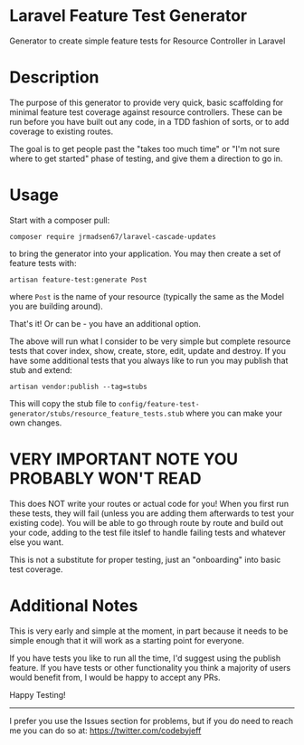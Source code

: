 # Laravel Feature Test Generator

Generator to create simple feature tests for Resource Controller in Laravel

# Description

The purpose of this generator to provide very quick, basic scaffolding for minimal feature test coverage against resource controllers. These can be run before you have built out any code, in a TDD fashion of sorts, or to add coverage to existing routes.

The goal is to get people past the "takes too much time" or "I'm not sure where to get started" phase of testing, and give them a direction to go in.

# Usage

Start with a composer pull:

`composer require jrmadsen67/laravel-cascade-updates`

to bring the generator into your application. You may then create a set of feature tests with:

`artisan feature-test:generate Post`

where `Post` is the name of your resource (typically the same as the Model you are building around).

That's it! Or can be - you have an additional option.

The above will run what I consider to be very simple but complete resource tests that cover index, show, create, store, edit, update and destroy. If you have some additional tests that you always like to run you may publish that stub and extend:

`artisan vendor:publish --tag=stubs`

This will copy the stub file to `config/feature-test-generator/stubs/resource_feature_tests.stub` where you can make your own changes.  

# VERY IMPORTANT NOTE YOU PROBABLY WON'T READ

This does NOT write your routes or actual code for you! When you first run these tests, they will fail (unless you are adding them afterwards to test your existing code). You will be able to go through route by route and build out your code, adding to the test file itslef to handle failing tests and whatever else you want. 

This is not a substitute for proper testing, just an "onboarding" into basic test coverage.

# Additional Notes

This is very early and simple at the moment, in part because it needs to be simple enough that it will work as a starting point for everyone.

If you have tests you like to run all the time, I'd suggest using the publish feature. If you have tests or other functionality you think a majority of users would benefit from, I would be happy to accept any PRs.


Happy Testing!

----

I prefer you use the Issues section for problems, but if you do need to reach me you can do so at: https://twitter.com/codebyjeff
